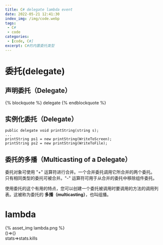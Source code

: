 ```yaml
---
title: C# delegate lambda event
date: 2022-05-21 12:41:30
index_img: /img/code.webp
tags:
 - C#
 - code
categories:
 - [code, C#]
excerpt: C#的内置委托类型
---
```

# 委托(delegate)
## 声明委托（Delegate）
{% blockquote %}
delegate <return type> <delegate-name> <parameter list>
{% endblockquote %}
## 实例化委托（Delegate）
```
public delegate void printString(string s);
...
printString ps1 = new printString(WriteToScreen);
printString ps2 = new printString(WriteToFile);
```
## 委托的多播（Multicasting of a Delegate）
委托对象可使用 "+" 运算符进行合并。一个合并委托调用它所合并的两个委托。只有相同类型的委托可被合并。"-" 运算符可用于从合并的委托中移除组件委托。

使用委托的这个有用的特点，您可以创建一个委托被调用时要调用的方法的调用列表。这被称为委托的 <strong>多播（multicasting）</strong>，也叫组播。

# lambda
{% asset_img lambda.png %}<br>
()=>{}<br>
stats=>stats.kills<br>
[^1]:https://www.runoob.com/csharp/csharp-delegate.html